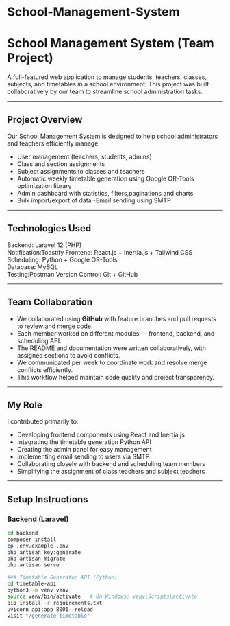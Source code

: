 # School-Management-System


#  School Management System (Team Project)

A full-featured web application to manage students, teachers, classes, subjects, and timetables in a school environment. This project was built collaboratively by our team to streamline school administration tasks.

---

##  Project Overview

Our School Management System is designed to help school administrators and teachers efficiently manage:

- User management (teachers, students, admins)
- Class and section assignments
- Subject assignments to classes and teachers
- Automatic weekly timetable generation using Google OR-Tools optimization library
- Admin dashboard with statistics, filters,paginations and charts
- Bulk import/export of data
-Email sending using SMTP
---

##  Technologies Used

Backend: Laravel 12 (PHP)  
Notification:Toastify
Frontend: React.js + Inertia.js + Tailwind CSS  
Scheduling: Python + Google OR-Tools  
Database: MySQL  
Testing:Postman
Version Control: Git + GitHub  

---

##  Team Collaboration

- We collaborated using **GitHub** with feature branches and pull requests to review and merge code.
- Each member worked on different modules — frontend, backend, and scheduling API.
- The README and documentation were written collaboratively, with assigned sections to avoid conflicts.
- We communicated per week to coordinate work and resolve merge conflicts efficiently.
- This workflow helped maintain code quality and project transparency.

---

##  My Role

I contributed primarily to:

- Developing frontend components using React and Inertia.js  
- Integrating the timetable generation Python API  
- Creating the admin panel for easy management
- implementing email sending to users via SMTP
- Collaborating closely with backend and scheduling team members
- Simplifying the assignment of class teachers and subject teachers

---

##  Setup Instructions

### Backend (Laravel)
```bash
cd backend
composer install
cp .env.example .env
php artisan key:generate
php artisan migrate
php artisan serve

### Timetable Generator API (Python)
cd timetable-api
python3 -m venv venv
source venv/bin/activate   # On Windows: venv\Scripts\activate
pip install -r requirements.txt
uvicorn api:app 8001--reload
visit "/generate-timetable"


